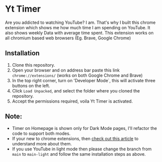 # Yt Timer
Are you addicted to watching YouTube? I am. That's why I built this chrome extension which shows me how much time I am spending on YouTube. It also shows weekly Data with average time spent. This extension works on all chromium based web browsers (Eg. Brave, Google Chrome)
## Installation
1. Clone this repository.
2. Open your browser and on address bar paste this link `chrome://extensions/` (works on both Google Chrome and Brave)
3. In the top right corner, turn on 'Developer Mode`, this will activate three buttons on the left.
4. Click `Load Unpacked`, and select the folder where you cloned the repository.
5. Accept the permissions required, voila Yt Timer is activated.
## Note: 
* Timer on Homepage is shown only for Dark Mode pages, I'll refactor the code to support both modes.
* If your new to chrome extensions, then [check out this article](https://manusrao.hashnode.dev/everything-you-need-to-know-about-chrome-extensions) to understand more about them.
* If you use YouTube in light mode then please change the branch from `main` to `main-light` and follow the same installation steps as above.
